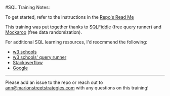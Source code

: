 #SQL Training Notes:

To get started, refer to the instructions in the [Repo's Read Me](https://github.com/akgilbert/training/blob/master/README.md)

This training was put together thanks to [SQLFiddle](http://sqlfiddle.com/#!9/6f2636/42) (free query runner) and [Mockaroo](https://mockaroo.com/) (free data randomization).

For additional SQL learning resources, I'd reocmmend the following:

* [w3 schools](https://www.w3schools.com/sql/)
* [w3 schools' query runner](https://www.w3schools.com/sql/trysql.asp?filename=trysql_op_in)
* [Stackoverflow](https://stackoverflow.com/questions)
* [Google](https://www.google.com/doodles/world-cup-2014-14)

---

Please add an issue to the repo or reach out to ann@marionstreetstrategies.com with any questions on this training!
